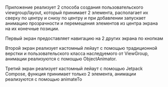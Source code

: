 Приложение реализует 2 способа создания пользовательского viewgroup/layout, который принимает 
2 элемента, располагает их сверху по центру и снизу по центру и при добавлении запускает анимацию
прозрачности и перемещения элементов из центра экрана на их конечные позиции.

Первый экран предоставляет навигацию на 2 других экрана по кнопкам

Второй экран реализует кастомный лейаут с помощью традиционной верстки и пользовательского класса
наследуемого от ViewGroup, анимации реализуются с помощью ObjectAnimator.

Третий экран реализует кастомный лейаут с помощью Jetpack Compose, функция принимает только 
2 элемента, анимации реализуются с помощью animateTo